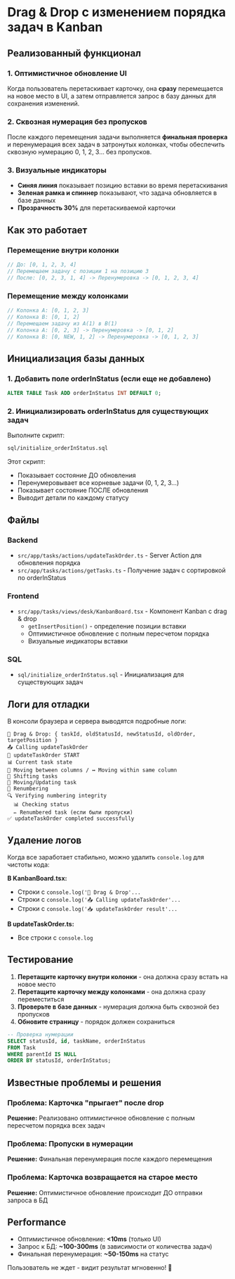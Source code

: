 # Drag & Drop с изменением порядка задач в Kanban

## Реализованный функционал

### 1. **Оптимистичное обновление UI**
Когда пользователь перетаскивает карточку, она **сразу** перемещается на новое место в UI, а затем отправляется запрос в базу данных для сохранения изменений.

### 2. **Сквозная нумерация без пропусков**
После каждого перемещения задачи выполняется **финальная проверка** и перенумерация всех задач в затронутых колонках, чтобы обеспечить сквозную нумерацию 0, 1, 2, 3... без пропусков.

### 3. **Визуальные индикаторы**
- **Синяя линия** показывает позицию вставки во время перетаскивания
- **Зеленая рамка и спиннер** показывают, что задача обновляется в базе данных
- **Прозрачность 30%** для перетаскиваемой карточки

## Как это работает

### Перемещение внутри колонки
```typescript
// До: [0, 1, 2, 3, 4]
// Перемещаем задачу с позиции 1 на позицию 3
// После: [0, 2, 3, 1, 4] -> Перенумеровка -> [0, 1, 2, 3, 4]
```

### Перемещение между колонками
```typescript
// Колонка A: [0, 1, 2, 3]
// Колонка B: [0, 1, 2]
// Перемещаем задачу из A(1) в B(1)
// Колонка A: [0, 2, 3] -> Перенумеровка -> [0, 1, 2]
// Колонка B: [0, NEW, 1, 2] -> Перенумеровка -> [0, 1, 2, 3]
```

## Инициализация базы данных

### 1. Добавить поле orderInStatus (если еще не добавлено)
```sql
ALTER TABLE Task ADD orderInStatus INT DEFAULT 0;
```

### 2. Инициализировать orderInStatus для существующих задач
Выполните скрипт:
```bash
sql/initialize_orderInStatus.sql
```

Этот скрипт:
- Показывает состояние ДО обновления
- Перенумеровывает все корневые задачи (0, 1, 2, 3...)
- Показывает состояние ПОСЛЕ обновления
- Выводит детали по каждому статусу

## Файлы

### Backend
- `src/app/tasks/actions/updateTaskOrder.ts` - Server Action для обновления порядка
- `src/app/tasks/actions/getTasks.ts` - Получение задач с сортировкой по orderInStatus

### Frontend
- `src/app/tasks/views/desk/KanbanBoard.tsx` - Компонент Kanban с drag & drop
  - `getInsertPosition()` - определение позиции вставки
  - Оптимистичное обновление с полным пересчетом порядка
  - Визуальные индикаторы вставки

### SQL
- `sql/initialize_orderInStatus.sql` - Инициализация для существующих задач

## Логи для отладки

В консоли браузера и сервера выводятся подробные логи:

```
🎯 Drag & Drop: { taskId, oldStatusId, newStatusId, oldOrder, targetPosition }
📤 Calling updateTaskOrder
🔧 updateTaskOrder START
📊 Current task state
🔄 Moving between columns / ↔️ Moving within same column
📍 Shifting tasks
💾 Moving/Updating task
📝 Renumbering
🔍 Verifying numbering integrity
  📊 Checking status
  ✏️ Renumbered task (если были пропуски)
✅ updateTaskOrder completed successfully
```

## Удаление логов

Когда все заработает стабильно, можно удалить `console.log` для чистоты кода:

**В KanbanBoard.tsx:**
- Строки с `console.log('🎯 Drag & Drop'...`
- Строки с `console.log('📤 Calling updateTaskOrder'...`
- Строки с `console.log('📥 updateTaskOrder result'...`

**В updateTaskOrder.ts:**
- Все строки с `console.log`

## Тестирование

1. **Перетащите карточку внутри колонки** - она должна сразу встать на новое место
2. **Перетащите карточку между колонками** - она должна сразу переместиться
3. **Проверьте в базе данных** - нумерация должна быть сквозной без пропусков
4. **Обновите страницу** - порядок должен сохраниться

```sql
-- Проверка нумерации
SELECT statusId, id, taskName, orderInStatus
FROM Task
WHERE parentId IS NULL
ORDER BY statusId, orderInStatus;
```

## Известные проблемы и решения

### Проблема: Карточка "прыгает" после drop
**Решение:** Реализовано оптимистичное обновление с полным пересчетом порядка всех задач

### Проблема: Пропуски в нумерации
**Решение:** Финальная перенумерация после каждого перемещения

### Проблема: Карточка возвращается на старое место
**Решение:** Оптимистичное обновление происходит ДО отправки запроса в БД

## Performance

- Оптимистичное обновление: **<10ms** (только UI)
- Запрос к БД: **~100-300ms** (в зависимости от количества задач)
- Финальная перенумерация: **~50-150ms** на статус

Пользователь не ждет - видит результат мгновенно! 🚀
